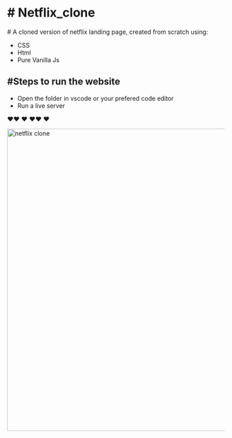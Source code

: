 <h1># Netflix_clone</h1>
<p># A cloned version of netflix landing page, created from scratch using:</p>
<ul>
<li>CSS</li>
<li>Html</li>
<li>Pure Vanilla Js</li>
</ul>

<h2><strong>#Steps to run the website</strong></h2>

<ul>
<liClone repository</li>
<li>Open the folder in vscode or your prefered code editor</li>
<li>Run a live server</li>
</ul>

<span>:heart::heart: :heart: :heart::heart: :heart:</span>

<img width="700" alt="netflix clone" src="https://user-images.githubusercontent.com/42099116/190150790-50193004-325a-4f6d-8080-51559b1c67a6.png">
